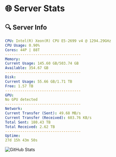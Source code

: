 # 🌐 Server Stats
## 🔍 Server Info
```yaml
CPU: Intel(R) Xeon(R) CPU E5-2699 v4 @ 1294.29GHz
CPU Usage: 0.90%
Cores: 44P | 88T
-----------------------------------
Memory:
Current Usage: 145.60 GB/503.74 GB
Available: 354.67 GB
-----------------------------------
Disk:
Current Usage: 55.66 GB/1.71 TB
Free: 1.57 TB
-----------------------------------
GPU:
No GPU detected
-----------------------------------
Network:
Current Transfer (Sent): 49.68 MB/s
Current Transfer (Received): 603.76 KB/s
Total Sent: 180.43 TB
Total Received: 2.62 TB
-----------------------------------
Uptime:
27d 15h 43m 50s
```
![GitHub Stats](https://img.shields.io/badge/Updated-2025-03-07_14:27:08-blue)